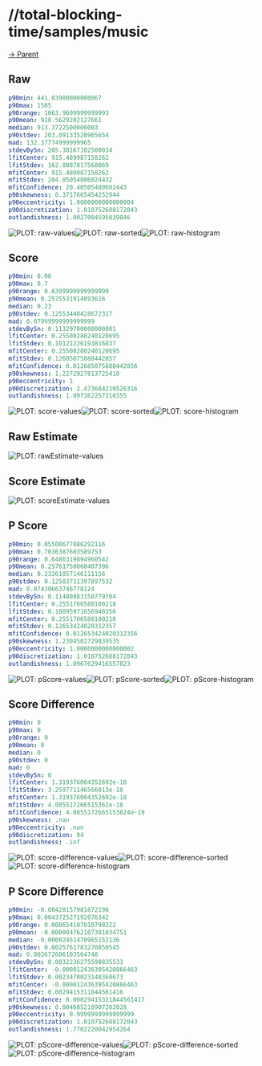 
# //total-blocking-time/samples/music

[→ Parent](../..)


## Raw


```yaml
p90min: 441.03900000000067
p90max: 1505
p90range: 1063.9609999999993
p90mean: 918.5629202127661
median: 913.3722500000003
p90stdev: 203.09133528965654
mad: 132.37774999999965
stdevBySn: 205.38167102500034
lfitCenter: 915.489987158262
lfitStdev: 162.8087817568069
mfitCenter: 915.489987158262
mfitStdev: 204.05054806024432
mfitConfidence: 20.40505480602443
p90skewness: 0.3717665454252944
p90eccentricity: 1.0000000000000004
p90discretization: 1.010752688172043
outlandishness: 1.0027004595039846

```

![PLOT: raw-values](./raw/values.svg)![PLOT: raw-sorted](./raw/sorted.svg)![PLOT: raw-histogram](./raw/histogram.svg)
## Score


```yaml
p90min: 0.06
p90max: 0.7
p90range: 0.6399999999999999
p90mean: 0.2575531914893616
median: 0.23
p90stdev: 0.12553448428672317
mad: 0.07999999999999999
stdevBySn: 0.11329700000000001
lfitCenter: 0.25508280240120695
lfitStdev: 0.10121226193816837
mfitCenter: 0.25508280240120695
mfitStdev: 0.12685075888442857
mfitConfidence: 0.012685075888442856
p90skewness: 1.2272927813725418
p90eccentricity: 1
p90discretization: 2.473684210526316
outlandishness: 1.097362257310355

```

![PLOT: score-values](./score/values.svg)![PLOT: score-sorted](./score/sorted.svg)![PLOT: score-histogram](./score/histogram.svg)
## Raw Estimate

![PLOT: rawEstimate-values](./rawEstimate/values.svg)
## Score Estimate

![PLOT: scoreEstimate-values](./scoreEstimate/values.svg)
## P Score


```yaml
p90min: 0.05500677086292116
p90max: 0.7036387603589753
p90range: 0.6486319894960542
p90mean: 0.25761750060407396
median: 0.23261857146111156
p90stdev: 0.12583711397897532
mad: 0.07430663746778124
stdevBySn: 0.11480883150779704
lfitCenter: 0.2551706588100218
lfitStdev: 0.10095971656940356
mfitCenter: 0.2551706588100218
mfitStdev: 0.12653424020312357
mfitConfidence: 0.012653424020312356
p90skewness: 1.2304502729839535
p90eccentricity: 1.0000000000000002
p90discretization: 1.010752688172043
outlandishness: 1.0967629416557823

```

![PLOT: pScore-values](./pScore/values.svg)![PLOT: pScore-sorted](./pScore/sorted.svg)![PLOT: pScore-histogram](./pScore/histogram.svg)
## Score Difference


```yaml
p90min: 0
p90max: 0
p90range: 0
p90mean: 0
median: 0
p90stdev: 0
mad: 0
stdevBySn: 0
lfitCenter: 1.319376004352692e-18
lfitStdev: 3.259771146566013e-18
mfitCenter: 1.319376004352692e-18
mfitStdev: 4.085517266515362e-18
mfitConfidence: 4.0855172665153624e-19
p90skewness: .nan
p90eccentricity: .nan
p90discretization: 94
outlandishness: .inf

```

![PLOT: score-difference-values](./score-difference/values.svg)![PLOT: score-difference-sorted](./score-difference/sorted.svg)![PLOT: score-difference-histogram](./score-difference/histogram.svg)
## P Score Difference


```yaml
p90min: -0.00428157981872198
p90max: 0.004372527192076342
p90range: 0.008654107010798322
p90mean: -0.000004762107381034751
median: -0.00002451470965152136
p90stdev: 0.0025761783270850545
mad: 0.002672606103564748
stdevBySn: 0.0032236275598835533
lfitCenter: -0.000012436395420866463
lfitStdev: 0.0023470023148360673
mfitCenter: -0.000012436395420866463
mfitStdev: 0.0029415311844561416
mfitConfidence: 0.00029415311844561417
p90skewness: 0.004685218907202028
p90eccentricity: 0.9999999999999999
p90discretization: 1.010752688172043
outlandishness: 1.7702220042954264

```

![PLOT: pScore-difference-values](./pScore-difference/values.svg)![PLOT: pScore-difference-sorted](./pScore-difference/sorted.svg)![PLOT: pScore-difference-histogram](./pScore-difference/histogram.svg)